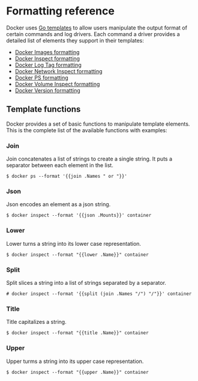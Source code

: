 <!--[metadata]>
+++
title = "Format command and log output"
description = "CLI and log output formatting reference"
keywords = ["format, formatting, output, templates, log"]
[menu.main]
parent = "engine_admin"
weight=7
+++
<![end-metadata]-->

# Formatting reference

Docker uses [Go templates](https://golang.org/pkg/text/template/) to allow users manipulate the output format
of certain commands and log drivers. Each command a driver provides a detailed
list of elements they support in their templates:

- [Docker Images formatting](../reference/commandline/images.md#formatting)
- [Docker Inspect formatting](../reference/commandline/inspect.md#examples)
- [Docker Log Tag formatting](logging/log_tags.md)
- [Docker Network Inspect formatting](../reference/commandline/network_inspect.md)
- [Docker PS formatting](../reference/commandline/ps.md#formatting)
- [Docker Volume Inspect formatting](../reference/commandline/volume_inspect.md)
- [Docker Version formatting](../reference/commandline/version.md#examples)

## Template functions

Docker provides a set of basic functions to manipulate template elements.
This is the complete list of the available functions with examples:

### Join

Join concatenates a list of strings to create a single string.
It puts a separator between each element in the list.

    $ docker ps --format '{{join .Names " or "}}'

### Json

Json encodes an element as a json string.

    $ docker inspect --format '{{json .Mounts}}' container

### Lower

Lower turns a string into its lower case representation.

    $ docker inspect --format "{{lower .Name}}" container

### Split

Split slices a string into a list of strings separated by a separator.

    # docker inspect --format '{{split (join .Names "/") "/"}}' container

### Title

Title capitalizes a string.

    $ docker inspect --format "{{title .Name}}" container

### Upper

Upper turms a string into its upper case representation.

    $ docker inspect --format "{{upper .Name}}" container
